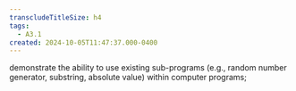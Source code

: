 ```yaml
---
transcludeTitleSize: h4
tags:
  - A3.1
created: 2024-10-05T11:47:37.000-0400
---
```

demonstrate the ability to use existing sub-programs (e.g., random number generator, substring, absolute value) within computer programs;